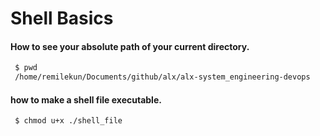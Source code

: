 # Shell Basics

#### How to see your absolute path of your current directory.
```bash
 $ pwd
 /home/remilekun/Documents/github/alx/alx-system_engineering-devops
```

#### how to make a shell file executable.
```bash
 $ chmod u+x ./shell_file
```
